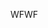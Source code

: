 <span data-ttu-id="97d8e-101">WF</span><span class="sxs-lookup"><span data-stu-id="97d8e-101">WF</span></span>